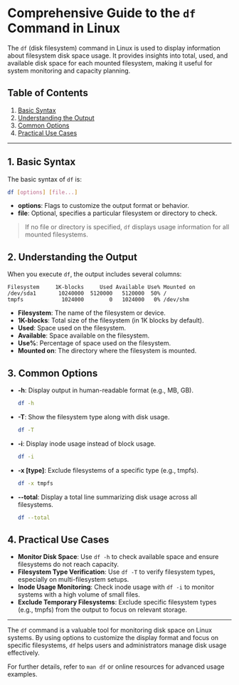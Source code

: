
# Comprehensive Guide to the `df` Command in Linux

The `df` (disk filesystem) command in Linux is used to display information about filesystem disk space usage. It provides insights into total, used, and available disk space for each mounted filesystem, making it useful for system monitoring and capacity planning.

## Table of Contents
1. [Basic Syntax](#basic-syntax)
2. [Understanding the Output](#understanding-the-output)
3. [Common Options](#common-options)
4. [Practical Use Cases](#practical-use-cases)

---

## 1. Basic Syntax

The basic syntax of `df` is:
```bash
df [options] [file...]
```
- **options**: Flags to customize the output format or behavior.
- **file**: Optional, specifies a particular filesystem or directory to check.

> If no file or directory is specified, `df` displays usage information for all mounted filesystems.

## 2. Understanding the Output

When you execute `df`, the output includes several columns:
```
Filesystem     1K-blocks     Used Available Use% Mounted on
/dev/sda1       10240000  5120000   5120000  50% /
tmpfs            1024000        0   1024000   0% /dev/shm
```

- **Filesystem**: The name of the filesystem or device.
- **1K-blocks**: Total size of the filesystem (in 1K blocks by default).
- **Used**: Space used on the filesystem.
- **Available**: Space available on the filesystem.
- **Use%**: Percentage of space used on the filesystem.
- **Mounted on**: The directory where the filesystem is mounted.

## 3. Common Options

- **-h**: Display output in human-readable format (e.g., MB, GB).
  ```bash
  df -h
  ```
- **-T**: Show the filesystem type along with disk usage.
  ```bash
  df -T
  ```
- **-i**: Display inode usage instead of block usage.
  ```bash
  df -i
  ```
- **-x [type]**: Exclude filesystems of a specific type (e.g., tmpfs).
  ```bash
  df -x tmpfs
  ```
- **--total**: Display a total line summarizing disk usage across all filesystems.
  ```bash
  df --total
  ```

## 4. Practical Use Cases

- **Monitor Disk Space**: Use `df -h` to check available space and ensure filesystems do not reach capacity.
- **Filesystem Type Verification**: Use `df -T` to verify filesystem types, especially on multi-filesystem setups.
- **Inode Usage Monitoring**: Check inode usage with `df -i` to monitor systems with a high volume of small files.
- **Exclude Temporary Filesystems**: Exclude specific filesystem types (e.g., tmpfs) from the output to focus on relevant storage.

---

The `df` command is a valuable tool for monitoring disk space on Linux systems. By using options to customize the display format and focus on specific filesystems, `df` helps users and administrators manage disk usage effectively.

For further details, refer to `man df` or online resources for advanced usage examples.
